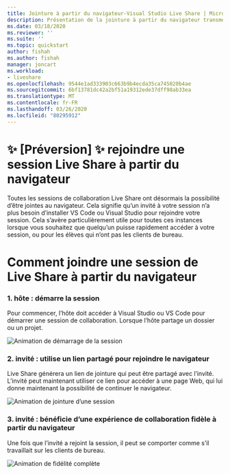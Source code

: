 ```yaml
---
title: Jointure à partir du navigateur-Visual Studio Live Share | Microsoft Docs
description: Présentation de la jointure à partir du navigateur transmet
ms.date: 03/18/2020
ms.reviewer: ''
ms.suite: ''
ms.topic: quickstart
author: fishah
ms.author: fishah
manager: joncart
ms.workload:
- liveshare
ms.openlocfilehash: 9544e1ad333903c663b9b4ecda35ca745020b4ae
ms.sourcegitcommit: 6bf13781dc42a2bf51a19312ede37dff98ab33ea
ms.translationtype: MT
ms.contentlocale: fr-FR
ms.lasthandoff: 03/26/2020
ms.locfileid: "80295912"
---
```

<!--
Copyright &copy; Microsoft Corporation
All rights reserved.
Creative Commons Attribution 4.0 License (International): https://creativecommons.org/licenses/by/4.0/legalcode
-->

# <a name="preview-joining-a-live-share-session-from-the-browser"></a>✨ [Préversion] ✨ rejoindre une session Live Share à partir du navigateur

Toutes les sessions de collaboration Live Share ont désormais la possibilité d’être jointes au navigateur. Cela signifie qu’un invité à votre session n’a plus besoin d’installer VS Code ou Visual Studio pour rejoindre votre session. Cela s’avère particulièrement utile pour toutes ces instances lorsque vous souhaitez que quelqu’un puisse rapidement accéder à votre session, ou pour les élèves qui n’ont pas les clients de bureau.


# <a name="how-to-join-a-live-share-session-from-the-browser"></a>Comment joindre une session de Live Share à partir du navigateur 

### <a name="1-host-starts-session"></a>1. hôte : démarre la session 
Pour commencer, l’hôte doit accéder à Visual Studio ou VS Code pour démarrer une session de collaboration. Lorsque l’hôte partage un dossier ou un projet.

![Animation de démarrage de la session](https://user-images.githubusercontent.com/51928518/76938928-b814e300-68b4-11ea-923e-cefabd4688c6.gif)

### <a name="2-guest-uses-shared-link-to-join-from-browser"></a>2. invité : utilise un lien partagé pour rejoindre le navigateur 
Live Share générera un lien de jointure qui peut être partagé avec l’invité. L’invité peut maintenant utiliser ce lien pour accéder à une page Web, qui lui donne maintenant la possibilité de continuer le navigateur.

![Animation de jointure d’une session](https://user-images.githubusercontent.com/51928518/76941137-b8af7880-68b8-11ea-8228-41fdf4afd3ef.gif)

### <a name="3-guest-enjoys-full-fidelity-collaboration-experience-from-browser"></a>3. invité : bénéficie d’une expérience de collaboration fidèle à partir du navigateur 
Une fois que l’invité a rejoint la session, il peut se comporter comme s’il travaillait sur les clients de bureau.

![Animation de fidélité complète](https://user-images.githubusercontent.com/51928518/76942009-40e24d80-68ba-11ea-885c-6eb1069ed550.gif)

<!---
# Frequently asked questions 

##### 1. Is there an environment running in the background, that is hosting my session in the browser?
When you join a Live Share session from the browser, there is no new environment spun up. It is a serverless service. 
##### 2. Do I have to pay for the service of joining from the browser?
Joining from the browser is free, much like all of Live Share.

##### 3. How is this different from Visual Studio Online?
When you join from the browser, you only access the VS Code client from the browser during the session. Once the session ends, all the files and folders along with editor capabilities will close. To use an editor in the browser, backed with your own environment to edit your own files, you must use [Visual Studio Online.](aka.ms/vso)

##### 4. Does this work for all browsers?
Yes. This works on all browsers. 
##### 5. Is there a VS client that I can use in the browser?
We do not have this available yet. 

# Feedback and issues 
This is a preview feature, and we hope to get user feedback to improve the experience. Please fill out any feedback or issues you see on our GitHub repo [here.](https://github.com/MicrosoftDocs/live-share/issues/new?template=bug_report.md)

--->
